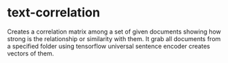 # text-correlation
Creates a correlation matrix among a set of given documents showing how strong is the relationship or similarity with them. It grab all documents from a specified folder using tensorflow universal sentence encoder creates vectors of them. 
